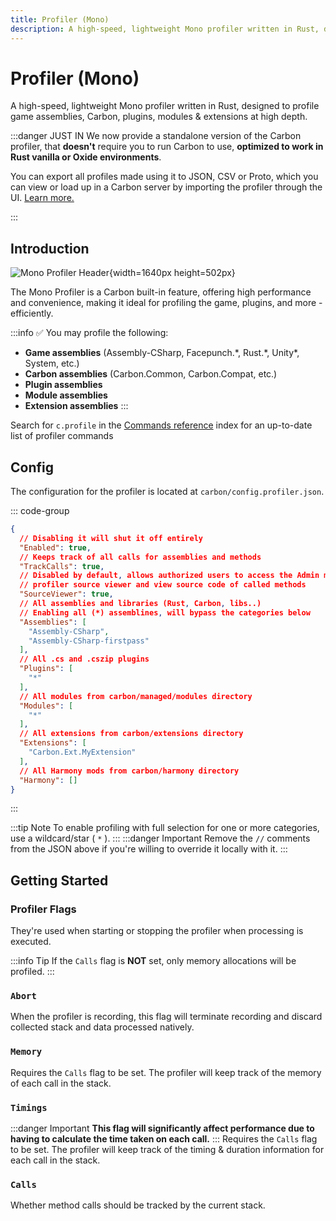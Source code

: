 ```yaml
---
title: Profiler (Mono)
description: A high-speed, lightweight Mono profiler written in Rust, designed to profile game assemblies, Carbon, plugins, modules & extensions at high depth.
---
```


<script setup lang="ts">
import CarbonButton from '@/components/CarbonButton.vue'
</script>

# Profiler (Mono)

A high-speed, lightweight Mono profiler written in Rust, designed to profile game assemblies, Carbon,
plugins, modules & extensions at high depth.

:::danger JUST IN
We now provide a standalone version of the Carbon profiler, that **doesn't** require you to run Carbon to use, **optimized to work in Rust vanilla or Oxide environments**. 

You can export all profiles made using it to JSON, CSV or Proto, which you can view or load up in a Carbon server by importing the profiler through the UI. [Learn more.](https://github.com/CarbonCommunity/Carbon.Profiler)
<CarbonButton href="https://github.com/CarbonCommunity/Carbon/releases/tag/profiler_build" text="Standalone Profiler" external/><p></p>
:::

## Introduction

![Mono Profiler Header](/misc/mono-profiler-header.webp){width=1640px height=502px}

The Mono Profiler is a Carbon built-in feature, offering high performance and convenience, making it ideal for profiling
the game, plugins, and more - efficiently.

:::info ✅ You may profile the following:

* **Game assemblies** (Assembly-CSharp, Facepunch.\*, Rust.\*, Unity\*, System, etc.)
* **Carbon assemblies** (Carbon.Common, Carbon.Compat, etc.)
* **Plugin assemblies**
* **Module assemblies**
* **Extension assemblies**
  :::

Search for `c.profile` in the [Commands reference](../../references/commands/) index for an up-to-date list of profiler
commands

## Config

The configuration for the profiler is located at `carbon/config.profiler.json`.

::: code-group

```json [config.profiler.json]
{
  // Disabling it will shut it off entirely
  "Enabled": true,
  // Keeps track of all calls for assemblies and methods
  "TrackCalls": true,
  // Disabled by default, allows authorized users to access the Admin module
  // profiler source viewer and view source code of called methods
  "SourceViewer": true,
  // All assemblies and libraries (Rust, Carbon, libs..)
  // Enabling all (*) assemblines, will bypass the categories below
  "Assemblies": [
    "Assembly-CSharp",
    "Assembly-CSharp-firstpass"
  ],
  // All .cs and .cszip plugins
  "Plugins": [
    "*"
  ],
  // All modules from carbon/managed/modules directory
  "Modules": [
    "*"
  ],
  // All extensions from carbon/extensions directory
  "Extensions": [
    "Carbon.Ext.MyExtension"
  ],
  // All Harmony mods from carbon/harmony directory
  "Harmony": []
}
```

:::

:::tip Note
To enable profiling with full selection for one or more categories, use a wildcard/star ( `*` ).
:::
:::danger Important
Remove the `//` comments from the JSON above if you're willing to override it locally with it.
:::

## Getting Started

### Profiler Flags

They're used when starting or stopping the profiler when processing is executed.

:::info Tip
If the `Calls` flag is **NOT** set, only memory allocations will be profiled.
:::

### `Abort`

When the profiler is recording, this flag will terminate recording and discard collected stack and data processed
natively.

### `Memory`

Requires the `Calls` flag to be set. The profiler will keep track of the memory of each call in the stack.

### `Timings`

:::danger Important
**This flag will significantly affect performance due to having to calculate the time taken on each call.**
:::
Requires the `Calls` flag to be set. The profiler will keep track of the timing & duration information for each call in
the stack.

### `Calls`

Whether method calls should be tracked by the current stack.
